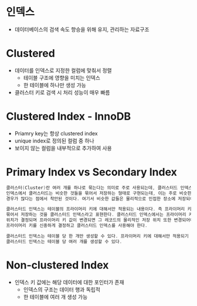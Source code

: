 # 인덱스
* 데이터베이스의 검색 속도 향승을 위해 유지, 관리하는 자료구조

# Clustered 
* 데이터를 인덱스로 지정한 컬럼에 맞춰서 정렬
  * 테이블 구조에 영향을 미치는 인덱스
  * 한 테이블에 하나만 생성 가능
 * 클러스터 키로 검색 시 처리 성능이 매우 빠름

# Clustered Index - InnoDB
* Priamry key는 항상 clustered index
* unique index로 정의된 컬럼 중 하나
* 보이지 않는 컬럼을 내부적으로 추가하여 사용

# Primary Index vs Secondary Index
```java
클러스터(Cluster)란 여러 개를 하나로 묶는다는 의미로 주로 사용되는데, 클러스터드 인덱스도 크게 다르지 않다. 
인덱스에서 클러스터드는 비슷한 것들을 묶어서 저장하는 형태로 구현되는데, 이는 주로 비슷한 값들을 동시에 조회하는
경우가 많다는 점에서 착안된 것이다. 여기서 비슷한 값들은 물리적으로 인접한 장소에 저장되어 있는 데이터들을 말한다.

클러스터드 인덱스는 테이블의 프라이머리 키에 대해서만 적용되는 내용이다. 즉 프라이머리 키 값이 비슷한 레코드끼리 
묶어서 저장하는 것을 클러스터드 인덱스라고 표현한다. 클러스터드 인덱스에서는 프라이머리 키 값에 의해 레코드의 저장
위치가 결정되며 프라이머리 키 값이 변경되면 그 레코드의 물리적인 저장 위치 또한 변경되어야 한다. 그렇기 때문에 
프라이머리 키를 신중하게 결정하고 클러스터드 인덱스를 사용해야 한다.

클러스터드 인덱스는 테이블 당 한 개만 생성할 수 있다. 프라이머리 키에 대해서만 적용되기 때문이다, 이에 반해 non
클러스터드 인덱스는 테이블 당 여러 개를 생성할 수 있다.
```

# Non-clustered Index
* 인덱스 키 값에는 해당 데이터에 대한 포인터가 존재
    * 인덱스의 구조는 데이터 행과 독립적
    * 한 테이블에 여러 개 생성 가능
